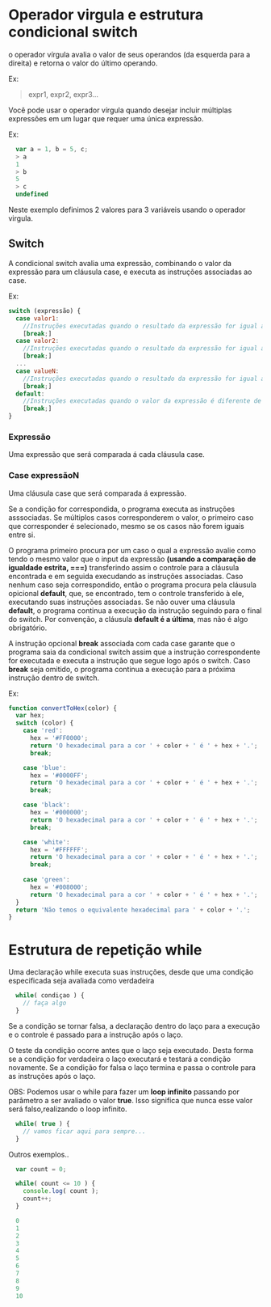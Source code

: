 # Operador virgula e estrutura condicional **switch**
o operador vírgula avalia o valor de seus operandos (da esquerda para a direita) e retorna o valor do último operando.

Ex:
> expr1, expr2, expr3... 

Você pode usar o operador vírgula quando desejar incluir múltiplas expressões em um lugar que requer uma única expressão.

Ex:

```js
  var a = 1, b = 5, c;
  > a
  1
  > b
  5
  > c
  undefined 
```

Neste exemplo definimos 2 valores para 3 variáveis usando o operador virgula. 

## Switch
A condicional switch avalia uma expressão, combinando o valor da expressão para um cláusula case, e executa as instruções  associadas ao case.

Ex:

```js
switch (expressão) {
  case valor1:
    //Instruções executadas quando o resultado da expressão for igual á valor1
    [break;]
  case valor2:
    //Instruções executadas quando o resultado da expressão for igual á valor2
    [break;]
  ...
  case valueN:
    //Instruções executadas quando o resultado da expressão for igual á valorN
    [break;]
  default:
    //Instruções executadas quando o valor da expressão é diferente de todos os cases
    [break;]
}
```
### Expressão
Uma expressão que será comparada á cada cláusula case.
### Case expressãoN
Uma cláusula case que será comparada á expressão.

Se a condição for correspondida, o programa executa as instruções asssociadas. Se múltiplos casos corresponderem o valor, o primeiro caso que corresponder é selecionado, mesmo se os casos não forem iguais entre si.

O programa primeiro procura por um caso o qual a expressão avalie como tendo o mesmo valor que o input da expressão **(usando a comparação de igualdade estrita, ===)** transferindo assim o controle para a cláusula encontrada e em seguida execudando as instruções associadas. Caso nenhum caso seja correspondido, então o programa procura pela cláusula opicional **default**, que, se encontrado, tem o controle transferido à ele, executando suas instruções associadas. Se não ouver uma cláusula **default**, o programa continua a execução da instrução seguindo para o final do switch. Por convenção, a cláusula **default é a última**, mas não é algo obrigatório.

A instrução opcional **break** associada com cada case garante que o programa saia da condicional switch assim que a instrução correspondente for executada  e executa a instrução que segue logo após o switch. Caso **break** seja omitido, o programa continua a execução para a próxima instrução dentro de switch. 

Ex:

```js
function convertToHex(color) {
  var hex;
  switch (color) {
    case 'red':
      hex = '#FF0000';
      return 'O hexadecimal para a cor ' + color + ' é ' + hex + '.';
      break;

    case 'blue':
      hex = '#0000FF';
      return 'O hexadecimal para a cor ' + color + ' é ' + hex + '.';
      break;

    case 'black':
      hex = '#000000';
      return 'O hexadecimal para a cor ' + color + ' é ' + hex + '.';
      break;

    case 'white':
      hex = '#FFFFFF';
      return 'O hexadecimal para a cor ' + color + ' é ' + hex + '.';
      break;
      
    case 'green':
      hex = '#008000';
      return 'O hexadecimal para a cor ' + color + ' é ' + hex + '.';
  }
  return 'Não temos o equivalente hexadecimal para ' + color + '.';
}
```

# Estrutura de repetição while

Uma declaração while executa suas instruções, desde que uma condição especificada seja avaliada como verdadeira

```js
  while( condiçao ) {
    // faça algo
  }
```

Se a condição se tornar falsa,  a declaração dentro do laço para a execução e o controle é passado para a instrução após o laço.

O teste da condição ocorre antes que o laço seja executado. Desta forma se a condição for verdadeira o laço executará e testará a condição novamente. Se a condição for falsa o laço termina e passa o controle para as instruções após o laço.


OBS: Podemos usar o while para fazer um **loop infinito** passando por parâmetro a ser avaliado o valor **true**. Isso significa que nunca esse valor será falso,realizando o loop infinito.

```js
  while( true ) {
    // vamos ficar aqui para sempre...
  }
```

Outros exemplos..

```js
  var count = 0;

  while( count <= 10 ) {
    console.log( count );
    count++;
  }

  0
  1
  2
  3
  4
  5
  6
  7
  8
  9
  10
```